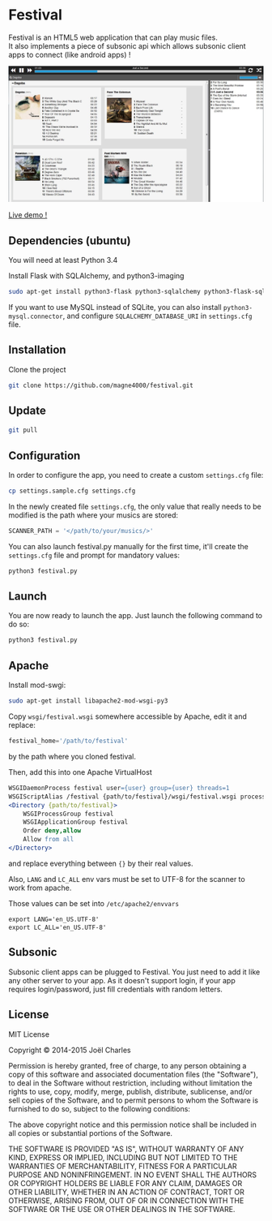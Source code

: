 Festival
========
Festival is an HTML5 web application that can play music files.  
It also implements a piece of subsonic api which allows subsonic client apps to connect (like android apps) !

![Webmusic screenshot](https://github.com/magne4000/magne4000.github.com/raw/master/images/festival.screen1.jpg)

[Live demo !](http://getonmyhor.se:3000/)

Dependencies (ubuntu)
---------------------
You will need at least Python 3.4

Install Flask with SQLAlchemy, and python3-imaging
```bash
sudo apt-get install python3-flask python3-sqlalchemy python3-flask-sqlalchemy python3-imaging
```
If you want to use MySQL instead of SQLite, you can also install `python3-mysql.connector`, and configure `SQLALCHEMY_DATABASE_URI` in `settings.cfg` file.

Installation
------------
Clone the project
```bash
git clone https://github.com/magne4000/festival.git
```
Update
------------
```bash
git pull
```
Configuration
-------------
In order to configure the app, you need to create a custom `settings.cfg` file:
```bash
cp settings.sample.cfg settings.cfg
```
In the newly created file `settings.cfg`, the only value that really needs to be modified is the path where your musics are stored:
```python
SCANNER_PATH = '</path/to/your/musics/>'
```
You can also launch festival.py manually for the first time, it'll create the `settings.cfg` file and prompt for mandatory values:
```bash
python3 festival.py
```
Launch
------
You are now ready to launch the app. Just launch the following command to do so:
```bash
python3 festival.py
```
Apache
------
Install mod-swgi:
```bash
sudo apt-get install libapache2-mod-wsgi-py3
```
Copy `wsgi/festival.wsgi` somewhere accessible by Apache, edit it and replace:
```python
festival_home='/path/to/festival'
```
by the path where you cloned festival.

Then, add this into one Apache VirtualHost
```apache
WSGIDaemonProcess festival user={user} group={user} threads=1
WSGIScriptAlias /festival {path/to/festival}/wsgi/festival.wsgi process-group=festival
<Directory {path/to/festival}>
    WSGIProcessGroup festival
    WSGIApplicationGroup festival
    Order deny,allow
    Allow from all
</Directory>
```
and replace everything between `{}` by their real values.

Also, `LANG` and `LC_ALL` env vars must be set to UTF-8 for the scanner to work from apache.

Those values can be set into `/etc/apache2/envvars`
```
export LANG='en_US.UTF-8'
export LC_ALL='en_US.UTF-8'
```
Subsonic
--------
Subsonic client apps can be plugged to Festival. You just need to add it like any other server to your app.
As it doesn't support login, if your app requires login/password, just fill credentials with random letters.

License
-------
MIT License

Copyright © 2014-2015 Joël Charles

Permission is hereby granted, free of charge, to any person obtaining a copy of
this software and associated documentation files (the "Software"), to deal in
the Software without restriction, including without limitation the rights to
use, copy, modify, merge, publish, distribute, sublicense, and/or sell copies
of the Software, and to permit persons to whom the Software is furnished to do
so, subject to the following conditions:

The above copyright notice and this permission notice shall be included in all
copies or substantial portions of the Software.

THE SOFTWARE IS PROVIDED "AS IS", WITHOUT WARRANTY OF ANY KIND, EXPRESS OR
IMPLIED, INCLUDING BUT NOT LIMITED TO THE WARRANTIES OF MERCHANTABILITY,
FITNESS FOR A PARTICULAR PURPOSE AND NONINFRINGEMENT. IN NO EVENT SHALL THE
AUTHORS OR COPYRIGHT HOLDERS BE LIABLE FOR ANY CLAIM, DAMAGES OR OTHER
LIABILITY, WHETHER IN AN ACTION OF CONTRACT, TORT OR OTHERWISE, ARISING FROM,
OUT OF OR IN CONNECTION WITH THE SOFTWARE OR THE USE OR OTHER DEALINGS IN THE
SOFTWARE.

